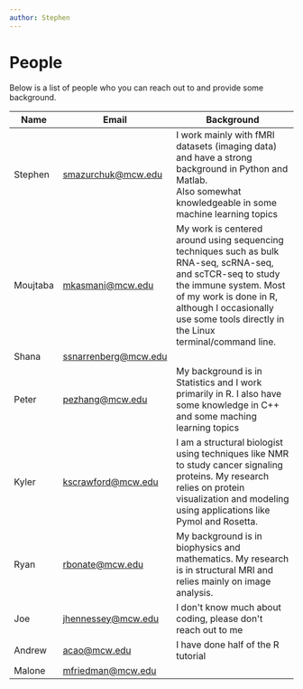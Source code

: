 ```yaml
---
author: Stephen
---
```


# People

Below is a list of people who you can reach out to and provide some background.

| Name | Email | Background |
|---|---|---|
| Stephen | smazurchuk@mcw.edu | I work mainly with fMRI datasets (imaging data) and have a strong background in Python and Matlab. <br>Also somewhat knowledgeable in some machine learning topics |
| Moujtaba | mkasmani@mcw.edu | My work is centered around using sequencing techniques such as bulk RNA-seq, scRNA-seq, and scTCR-seq to study the immune system. Most of my work is done in R, although I occasionally use some tools directly in the Linux terminal/command line. |
| Shana | ssnarrenberg@mcw.edu | |
| Peter | pezhang@mcw.edu | My background is in Statistics and I work primarily in R. I also have some knowledge in C++ and some maching learning topics |
| Kyler | kscrawford@mcw.edu | I am a structural biologist using techniques like NMR to study cancer signaling proteins. My research relies on protein visualization and modeling using applications like Pymol and Rosetta.
| Ryan | rbonate@mcw.edu | My background is in biophysics and mathematics. My research is in structural MRI and relies mainly on image analysis. |
| Joe | jhennessey@mcw.edu | I don't know much about coding, please don't reach out to me |
| Andrew | acao@mcw.edu | I have done half of the R tutorial |
|Malone|mfriedman@mcw.edu||